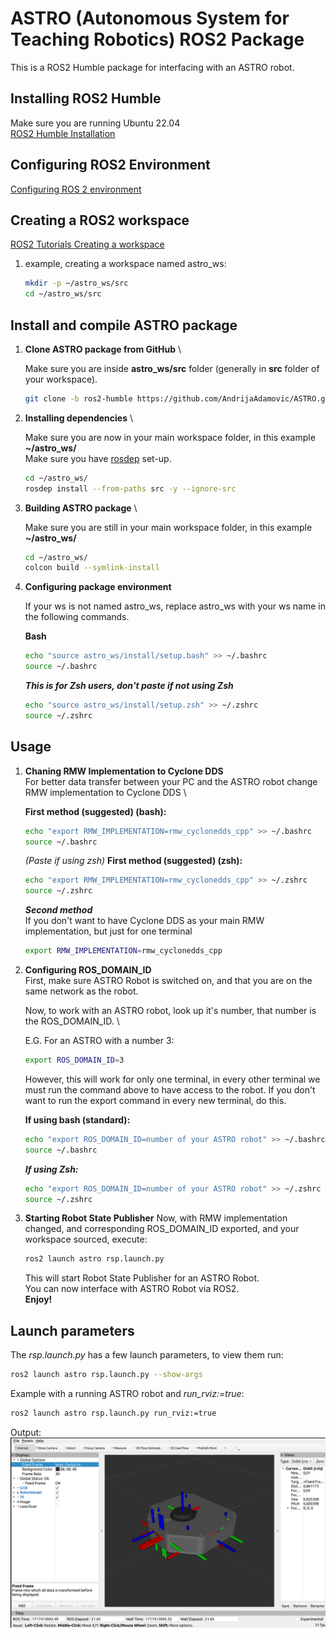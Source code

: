 # ASTRO (Autonomous System for Teaching Robotics) ROS2 Package
This is a ROS2 Humble package for interfacing with an ASTRO robot.

## Installing ROS2 Humble

Make sure you are running Ubuntu 22.04 \
[ROS2 Humble Installation](https://docs.ros.org/en/humble/Installation/Ubuntu-Install-Debians.html)

## Configuring ROS2 Environment
[Configuring ROS 2 environment](https://docs.ros.org/en/humble/Tutorials/Configuring-ROS2-Environment.html)

## Creating a ROS2 workspace
[ROS2 Tutorials Creating a workspace](https://docs.ros.org/en/humble/Tutorials/Workspace/Creating-A-Workspace.html)

1. example, creating a workspace named astro_ws:

    ```bash
    mkdir -p ~/astro_ws/src
    cd ~/astro_ws/src
    ```
## Install and compile ASTRO package

1. **Clone ASTRO package from GitHub** \

    Make sure you are inside **astro_ws/src** folder (generally in **src** folder of your workspace).
    ```bash
    git clone -b ros2-humble https://github.com/AndrijaAdamovic/ASTRO.git
    ```
2. **Installing dependencies** \

    Make sure you are now in your main workspace folder, in this example **~/astro_ws/** \
    Make sure you have [rosdep](https://docs.ros.org/en/humble/Tutorials/Intermediate/Rosdep.html) set-up.

    ```bash
    cd ~/astro_ws/
    rosdep install --from-paths src -y --ignore-src
    ```
3. **Building ASTRO package** \

    Make sure you are still in your main workspace folder, in this example **~/astro_ws/**
    ```bash
    cd ~/astro_ws/
    colcon build --symlink-install
    ```

4. **Configuring package environment**

    If your ws is not named astro_ws, replace astro_ws with your ws name in the following commands. 

    **Bash**
    ```bash
    echo "source astro_ws/install/setup.bash" >> ~/.bashrc
    source ~/.bashrc
    ```

    ***This is for Zsh users, don't paste if not using Zsh***
    ```bash
    echo "source astro_ws/install/setup.zsh" >> ~/.zshrc
    source ~/.zshrc
    ```
## Usage
1. **Chaning RMW Implementation to Cyclone DDS** \
    For better data transfer between your PC and the ASTRO robot change RMW implementation to Cyclone DDS \

    **First method (suggested) (bash):**
    ```bash
    echo "export RMW_IMPLEMENTATION=rmw_cyclonedds_cpp" >> ~/.bashrc
    source ~/.bashrc
    ```

    *(Paste if using zsh)* **First method (suggested) (zsh):**
    ```bash
    echo "export RMW_IMPLEMENTATION=rmw_cyclonedds_cpp" >> ~/.zshrc
    source ~/.zshrc
    ```

    ***Second method*** \
    If you don't want to have Cyclone DDS as your main RMW implementation, but just for one terminal 
    ```bash
    export RMW_IMPLEMENTATION=rmw_cyclonedds_cpp
    ```

2. **Configuring ROS_DOMAIN_ID** \
    First, make sure ASTRO Robot is switched on, and that you are on the same network as the robot. 

    Now, to work with an ASTRO robot, look up it's number, that number is the ROS_DOMAIN_ID. \

    E.G. For an ASTRO with a number 3:
    ```bash
    export ROS_DOMAIN_ID=3
    ```

    However, this will work for only one terminal, in every other terminal we must run the command above to have access to the robot. If you don't want to run the export command in every new terminal, do this. 

    **If using bash (standard):**
    ```bash
    echo "export ROS_DOMAIN_ID=number of your ASTRO robot" >> ~/.bashrc
    source ~/.bashrc
    ```

    ***If using Zsh:***
    ```bash
    echo "export ROS_DOMAIN_ID=number of your ASTRO robot" >> ~/.zshrc
    source ~/.zshrc
    ```
3. **Starting Robot State Publisher**
    Now, with RMW implementation changed, and corresponding ROS_DOMAIN_ID exported, and your workspace sourced, execute:

    ```bash
    ros2 launch astro rsp.launch.py
    ```

    This will start Robot State Publisher for an ASTRO Robot. \
    You can now interface with ASTRO Robot via ROS2. \
    **Enjoy!** 

## Launch parameters
The *rsp.launch.py* has a few launch parameters, to view them run:

```bash
ros2 launch astro rsp.launch.py --show-args
```

Example with a running ASTRO robot and *run_rviz:=true*:

```bash
ros2 launch astro rsp.launch.py run_rviz:=true
```

Output: \
![Rviz2 View](./media/rviz2_view.png)


    



